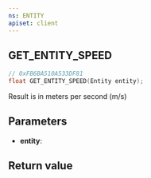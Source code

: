 ```yaml
---
ns: ENTITY
apiset: client
---
```

## GET_ENTITY_SPEED

```c
// 0xFB6BA510A533DF81
float GET_ENTITY_SPEED(Entity entity);
```

Result is in meters per second (m/s)

## Parameters
* **entity**:

## Return value


